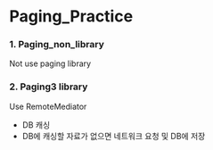 # Paging_Practice

### 1. Paging_non_library
Not use paging library  

### 2. Paging3 library
Use RemoteMediator  
- DB 캐싱
- DB에 캐싱할 자료가 없으면 네트워크 요청 및 DB에 저장